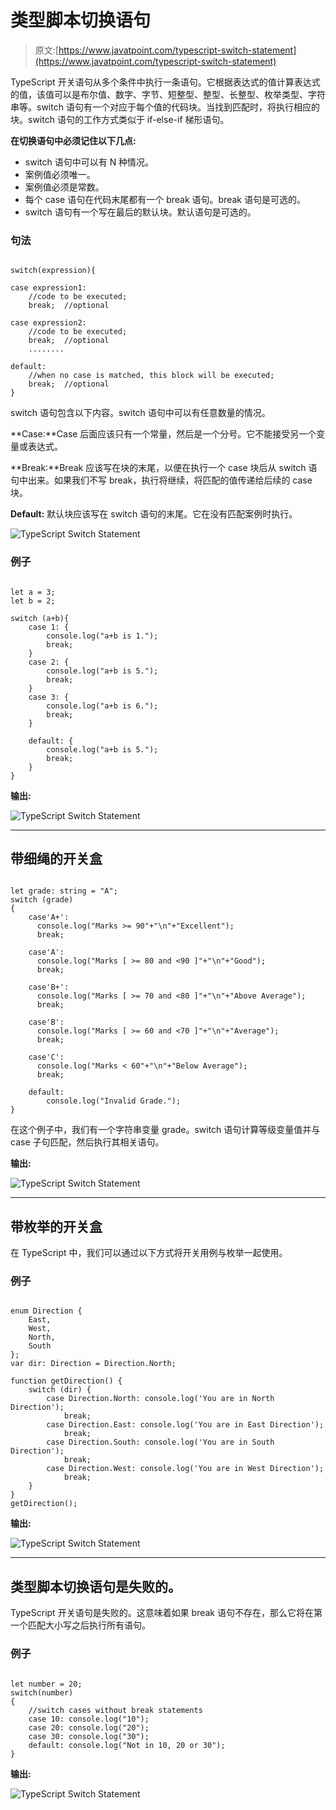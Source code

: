# 类型脚本切换语句

> 原文:[https://www.javatpoint.com/typescript-switch-statement](https://www.javatpoint.com/typescript-switch-statement)

TypeScript 开关语句从多个条件中执行一条语句。它根据表达式的值计算表达式的值，该值可以是布尔值、数字、字节、短整型、整型、长整型、枚举类型、字符串等。switch 语句有一个对应于每个值的代码块。当找到匹配时，将执行相应的块。switch 语句的工作方式类似于 if-else-if 梯形语句。

**在切换语句中必须记住以下几点:**

*   switch 语句中可以有 N 种情况。
*   案例值必须唯一。
*   案例值必须是常数。
*   每个 case 语句在代码末尾都有一个 break 语句。break 语句是可选的。
*   switch 语句有一个写在最后的默认块。默认语句是可选的。

### 句法

```

switch(expression){

case expression1:
    //code to be executed;
    break;  //optional

case expression2:
    //code to be executed;
    break;  //optional
    ........

default:
    //when no case is matched, this block will be executed;
    break;  //optional
}

```

switch 语句包含以下内容。switch 语句中可以有任意数量的情况。

**Case:**Case 后面应该只有一个常量，然后是一个分号。它不能接受另一个变量或表达式。

**Break:**Break 应该写在块的末尾，以便在执行一个 case 块后从 switch 语句中出来。如果我们不写 break，执行将继续，将匹配的值传递给后续的 case 块。

**Default:** 默认块应该写在 switch 语句的末尾。它在没有匹配案例时执行。

![TypeScript Switch Statement](../Images/f62dec2a4308c2c449eb3d1ff56747a7.png)

### 例子

```

let a = 3;
let b = 2;

switch (a+b){
    case 1: {
        console.log("a+b is 1.");
        break;
    }
    case 2: {
        console.log("a+b is 5.");
        break;
    }
    case 3: {
        console.log("a+b is 6.");
        break;
    }

    default: {
        console.log("a+b is 5.");
        break;
    }
}

```

**输出:**

![TypeScript Switch Statement](../Images/9d812d590715c9ff1b2f115a21ebd764.png)

* * *

## 带细绳的开关盒

```

let grade: string = "A";
switch (grade)
{ 
    case'A+':
      console.log("Marks >= 90"+"\n"+"Excellent");
      break;

    case'A':
      console.log("Marks [ >= 80 and <90 ]"+"\n"+"Good");
      break;

    case'B+':
      console.log("Marks [ >= 70 and <80 ]"+"\n"+"Above Average");
      break;

    case'B':
      console.log("Marks [ >= 60 and <70 ]"+"\n"+"Average");
      break;

    case'C':
      console.log("Marks < 60"+"\n"+"Below Average");
      break;

    default:
        console.log("Invalid Grade.");
}

```

在这个例子中，我们有一个字符串变量 grade。switch 语句计算等级变量值并与 case 子句匹配，然后执行其相关语句。

**输出:**

![TypeScript Switch Statement](../Images/93bd8bf60cbecbc0e9dcbe892665a0eb.png)

* * *

## 带枚举的开关盒

在 TypeScript 中，我们可以通过以下方式将开关用例与枚举一起使用。

### 例子

```

enum Direction {
    East,
	West,
	North,
    South    
};
var dir: Direction = Direction.North;

function getDirection() {
    switch (dir) {
        case Direction.North: console.log('You are in North Direction');
            break;
        case Direction.East: console.log('You are in East Direction');
            break;
        case Direction.South: console.log('You are in South Direction');
            break;
        case Direction.West: console.log('You are in West Direction');
            break;
    }
}
getDirection();

```

**输出:**

![TypeScript Switch Statement](../Images/496970ea2d7e014f99dcdc2ccb72449b.png)

* * *

## 类型脚本切换语句是失败的。

TypeScript 开关语句是失败的。这意味着如果 break 语句不存在，那么它将在第一个匹配大小写之后执行所有语句。

### 例子

```

let number = 20;  
switch(number)
{  
    //switch cases without break statements  
    case 10: console.log("10");  
    case 20: console.log("20");  
    case 30: console.log("30");  
    default: console.log("Not in 10, 20 or 30");
}

```

**输出:**

![TypeScript Switch Statement](../Images/1aec32bd7e23dab6f13b2b2388dfc0f9.png)